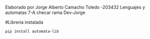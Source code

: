 Elaborado por Jorge Alberto Camacho Toledo -203432
Lenguajes y automatas 7-A
checar rama Dev-Jorge

#Libreria instalada
```bash
pip install automata-lib
```